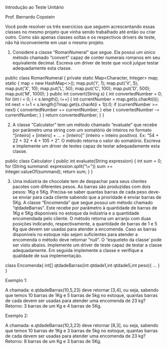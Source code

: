 Introdução ao Teste Unitário

Prof. Bernardo Copstein

Você pode resolver os três exercícios que seguem acrescentando essas classes no mesmo projeto que vinha sendo trabalhado até então ou criar outro. Como são apenas classes soltas e os respectivos drivers de teste, não há inconveniente em usar o mesmo projeto.

1) Considere a classe “RomanNumeral” que segue. Ela possui um único método chamado “convert” capaz de conter numerais romanos em seu equivalente decimal. Escreva um driver de teste que você julgue testar adequadamente esta classe.

public class RomanNumeral { private static Map<Character, Integer> map; static { map = new HashMap<>(); map.put('I', 1); map.put('V', 5); map.put('X', 10); map.put('L', 50); map.put('C', 100); map.put('D', 500); map.put('M', 1000); } public int convert(String s) { int convertedNumber = 0; for (int i = 0; i < s.length(); i++) { int currentNumber = map.get(s.charAt(i)); int next = i+1 < s.length()?map.get(s.charAt(i + 1)):0; if (currentNumber >= next) { convertedNumber += currentNumber; } else { convertedNumber -= currentNumber; } } return convertedNumber; } }

2) A classe “Calculator” tem um método chamado “evaluate” que recebe por parâmetro uma string com um somatório de inteiros no formato “[inteiro] + [inteiro] + ... + [inteiro]” (inteiro = inteiro positivo). Ex: “54 + 22 + 32 + 4 + 105 + 2”. O método retorna o valor do somatório. Escreva e implemente um driver de testes capaz de testar adequadamente esta classe.

public class Calculator { public int evaluate(String expression) { int sum = 0; for (String summand: expression.split("\\+")) sum += Integer.valueOf(summand); return sum; } }

3) Uma indústria de chocolate tem de despachar para seus clientes pacotes com diferentes pesos. As barras são produzidas com dois pesos: 1Kg e 5Kg. Precisa-se saber quantas barras de cada peso deve-se enviar para cada cliente sabendo que a prioridade é enviar barras de 5Kg. A classe “Encomenda” que segue possui um método chamado “qtdadeBarras”. Este recebe por parâmetro à quantidade de barras de 1Kg e 5Kg disponíveis no estoque da indústria e a quantidade encomendada pelo cliente. O método retorna um arranjo com duas posições indicando, respectivamente, a quantidade de barras de 1 e 5 Kg que devem ser usadas para atender a encomenda. Caso as barras disponíveis no estoque não sejam suficientes para atender a encomenda o método deve retornar “null”. O “esqueleto da classe’ pode ser visto abaixo. Implemente um driver de teste capaz de testar a classe adequadamente. Em seguida implemente a classe e verifique a qualidade de sua implementação.

class Encomenda{ int[] qtdadeBarras(int qtdade1,int qtdade5,int peso){ ... } }

Exemplo 1:

A chamada: e.qtdadeBarras(10,5,23) deve retornar [3,4], ou seja, sabendo que temos 10 barras de 1Kg e 5 barras de 5kg no estoque, quantas barras de cada devem ser usadas para atender uma encomenda de 23 kg? Retorno: 3 barras de um Kg e 4 barras de 5Kg.

Exemplo 2:

A chamada: e.qtdadeBarras(10,3,23) deve retornar [8,3], ou seja, sabendo que temos 10 barras de 1Kg e 3 barras de 5kg no estoque, quantas barras de cada devem ser usadas para atender uma encomenda de 23 kg? Retorno: 8 barras de um Kg e 3 barras de 5Kg.
